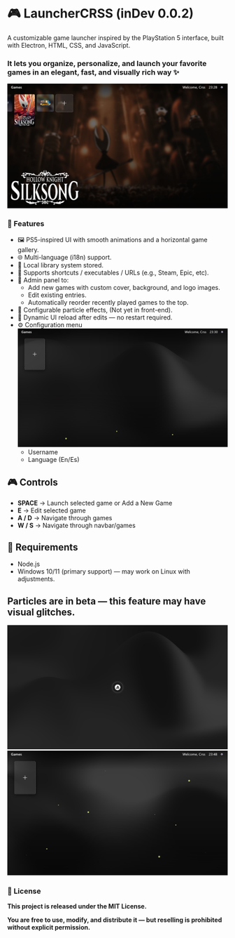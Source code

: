 # 🎮 LauncherCRSS (inDev 0.0.2)

A customizable game launcher inspired by the PlayStation 5 interface, built with Electron, HTML, CSS, and JavaScript.
### It lets you organize, personalize, and launch your favorite games in an elegant, fast, and visually rich way ✨

![LauncherCRSS Screenshot](./assets/screenshot.png)


### 🚀 Features
* 🖼️ PS5-inspired UI with smooth animations and a horizontal game gallery.
* 🌐 Multi-language (i18n) support.
* 🧠 Local library system stored.
* 📎 Supports shortcuts / executables / URLs (e.g., Steam, Epic, etc).
* 🧰 Admin panel to:
  * Add new games with custom cover, background, and logo images.
  * Edit existing entries.
  * Automatically reorder recently played games to the top.
* 🌌 Configurable particle effects, (Not yet in front-end).
* 🔄 Dynamic UI reload after edits — no restart required.
* ⚙️ Configuration menu
  ![LauncherCRSS Screenshot](./assets/screenshot2.png)
  * Username
  * Language (En/Es)

## 🎮 Controls

- **SPACE** → Launch selected game or Add a New Game
- **E** → Edit selected game  
- **A / D** → Navigate through games
- **W / S** → Navigate through navbar/games

## 🧰 Requirements

* Node.js
* Windows 10/11 (primary support) — may work on Linux with adjustments.

## **Particles are in beta** — this feature may have visual glitches.

![LauncherCRSS Screenshot](./assets/screenshot3.png)
![LauncherCRSS Screenshot](./assets/screenshot4.png)

### 📝 License

__This project is released under the MIT License.__

__You are free to use, modify, and distribute it — but reselling is prohibited without explicit permission.__
